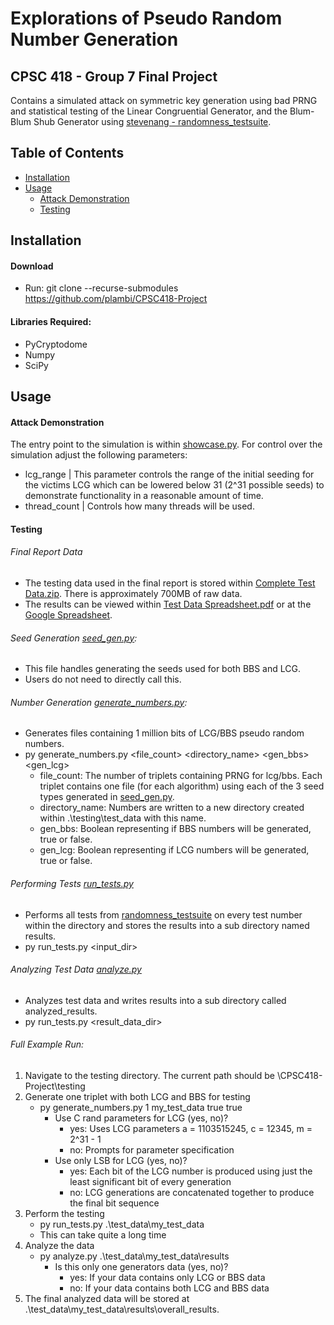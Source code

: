 # Explorations of Pseudo Random Number Generation

## CPSC 418 - Group 7 Final Project

Contains a simulated attack on symmetric key generation using bad PRNG and statistical testing of the Linear Congruential Generator, and the Blum-Blum Shub Generator using [stevenang - randomness_testsuite](https://github.com/stevenang/randomness_testsuite/tree/6a74f91dcac173052d81b26c45ee0d4e4a417d93). 


## Table of Contents
- [Installation](#installation)
- [Usage](#usage)
    - [Attack Demonstration](#attack-demonstration)
    - [Testing](#testing)


## Installation
#### Download
- Run: git clone --recurse-submodules https://github.com/plambi/CPSC418-Project

#### Libraries Required:
- PyCryptodome
- Numpy
- SciPy

## Usage

#### Attack Demonstration
The entry point to the simulation is within [showcase.py](attack_demonstration/showcase.py). For control over the simulation adjust the following parameters:
- lcg_range | This parameter controls the range of the initial seeding for the victims LCG which can be lowered below 31 (2^31 possible seeds) to demonstrate functionality in a reasonable amount of time.
- thread_count | Controls how many threads will be used.

#### Testing
###### Final Report Data
- The testing data used in the final report is stored within [Complete Test Data.zip](testing/Complete%20Test%20Data.zip). There is approximately 700MB of raw data. 
- The results can be viewed within [Test Data Spreadsheet.pdf](testing/Test%20Data%20Spreadsheet.pdf) or at the [Google Spreadsheet](https://docs.google.com/spreadsheets/d/1i6UBniH4ZO3nX9ML0Wn9iB67LKB_VugSW6-2tBRQ74g/edit?usp=sharing).

###### Seed Generation [seed_gen.py](testing/seed_gen.py): 
- This file handles generating the seeds used for both BBS and LCG.
- Users do not need to directly call this.
###### Number Generation [generate_numbers.py](testing/generate_numbers.py): 
- Generates files containing 1 million bits of LCG/BBS pseudo random numbers. 
- py generate_numbers.py <file_count> <directory_name> <gen_bbs> <gen_lcg>
    - file_count: The number of triplets containing PRNG for lcg/bbs. Each triplet contains one file (for each algorithm) using each of the 3 seed types generated in [seed_gen.py](testing/seed_gen.py).
    - directory_name: Numbers are written to a new directory created within .\testing\test_data with this name.
    - gen_bbs: Boolean representing if BBS numbers will be generated, true or false.
    - gen_lcg: Boolean representing if LCG numbers will be generated, true or false.
###### Performing Tests [run_tests.py](testing/run_tests.py)
- Performs all tests from [randomness_testsuite](https://github.com/stevenang/randomness_testsuite/tree/6a74f91dcac173052d81b26c45ee0d4e4a417d93) on every test number within the directory and stores the results into a sub directory named results.
- py run_tests.py <input_dir>
###### Analyzing Test Data [analyze.py](testing/analyze.py)
- Analyzes test data and writes results into a sub directory called analyzed_results.
- py run_tests.py  <result_data_dir>
###### Full Example Run:
1. Navigate to the testing directory. The current path should be \CPSC418-Project\testing
2. Generate one triplet with both LCG and BBS for testing
    - py generate_numbers.py 1 my_test_data true true
        - Use C rand parameters for LCG (yes, no)?
            - yes: Uses LCG parameters a = 1103515245, c = 12345, m = 2^31 - 1
            - no: Prompts for parameter specification
        - Use only LSB for LCG (yes, no)?
            - yes: Each bit of the LCG number is produced using just the least significant bit of every generation
            - no: LCG generations are concatenated together to produce the final bit sequence
3. Perform the testing
    - py run_tests.py .\test_data\my_test_data
    - This can take quite a long time
4. Analyze the data
    - py analyze.py .\test_data\my_test_data\results
        - Is this only one generators data (yes, no)?
            - yes: If your data contains only LCG or BBS data
            - no: If your data contains both LCG and BBS data
5. The final analyzed data will be stored at .\test_data\my_test_data\results\overall_results.
